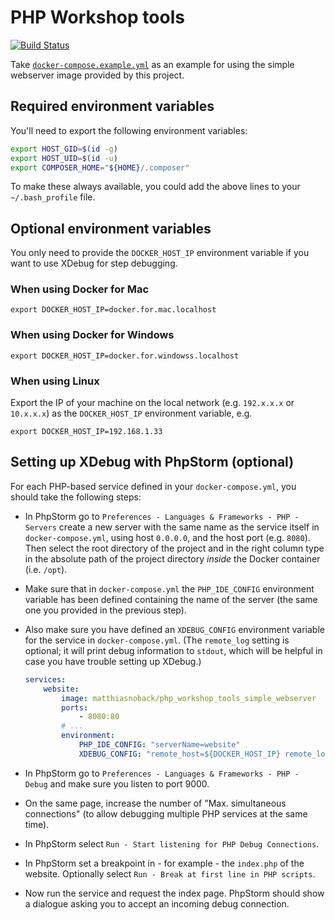 # PHP Workshop tools

[![Build Status](https://travis-ci.org/matthiasnoback/php-workshop-tools.svg?branch=master)](https://travis-ci.org/matthiasnoback/php-workshop-tools)

Take [`docker-compose.example.yml`](docker-compose.example.yml) as an example for using the simple webserver image provided by this project.

## Required environment variables

You'll need to export the following environment variables:

```bash
export HOST_GID=$(id -g)
export HOST_UID=$(id -u)
export COMPOSER_HOME="${HOME}/.composer"
```

To make these always available, you could add the above lines to your `~/.bash_profile` file.

## Optional environment variables

You only need to provide the `DOCKER_HOST_IP` environment variable if you want to use XDebug for step debugging.

### When using Docker for Mac

```
export DOCKER_HOST_IP=docker.for.mac.localhost
```

### When using Docker for Windows

```
export DOCKER_HOST_IP=docker.for.windowss.localhost
```

### When using Linux

Export the IP of your machine on the local network (e.g. `192.x.x.x` or `10.x.x.x`) as the `DOCKER_HOST_IP` environment variable, e.g.

```
export DOCKER_HOST_IP=192.168.1.33
```

## Setting up XDebug with PhpStorm (optional)

For each PHP-based service defined in your `docker-compose.yml`, you should take the following steps:

- In PhpStorm go to `Preferences - Languages & Frameworks - PHP - Servers` create a new server with the same name as the service itself in `docker-compose.yml`, using host `0.0.0.0`, and the host port (e.g. `8080`). Then select the root directory of the project and in the right column type in the absolute path of the project directory *inside* the Docker container (i.e. `/opt`).
- Make sure that in `docker-compose.yml` the `PHP_IDE_CONFIG` environment variable has been defined containing the name of the server (the same one you provided in the previous step).
- Also make sure you have defined an `XDEBUG_CONFIG` environment variable for the service in `docker-compose.yml`. (The `remote_log` setting is optional; it will print debug information to `stdout`, which will be helpful in case you have trouble setting up XDebug.)

    ```yaml
    services:
        website:
            image: matthiasnoback/php_workshop_tools_simple_webserver
            ports:
                - 8080:80
            # ...
            environment:
                PHP_IDE_CONFIG: "serverName=website"
                XDEBUG_CONFIG: "remote_host=${DOCKER_HOST_IP} remote_log=/dev/stdout"
    ```

- In PhpStorm go to `Preferences - Languages & Frameworks - PHP - Debug` and make sure you listen to port 9000.
- On the same page, increase the number of "Max. simultaneous connections" (to allow debugging multiple PHP services at the same time).
- In PhpStorm select `Run - Start listening for PHP Debug Connections`.
- In PhpStorm set a breakpoint in - for example - the `index.php` of the website. Optionally select `Run - Break at first line in PHP scripts`.
- Now run the service and request the index page. PhpStorm should show a dialogue asking you to accept an incoming debug connection.
